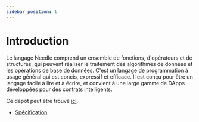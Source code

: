 ```yaml
---
sidebar_position: 1
---
```


# Introduction

Le langage Needle comprend un ensemble de fonctions, d'opérateurs et de
structures, qui peuvent réaliser le traitement des algorithmes de données et les
opérations de base de données. C'est un langage de programmation à usage général
qui est concis, expressif et efficace. Il est conçu pour être un langage facile
à lire et à écrire, et convient à une large gamme de DApps développées pour des
contrats intelligents.

Ce dépôt peut être trouvé [ici](https://github.com/IBAX-io/needle).

- [Spécification](/needle/spec)
